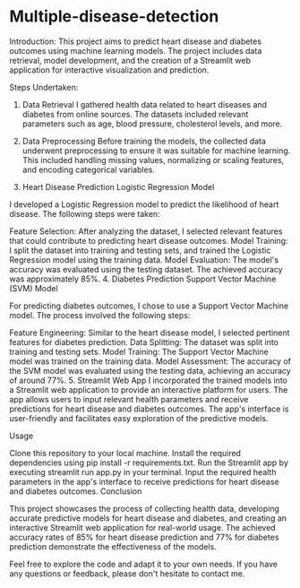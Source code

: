# Multiple-disease-detection

Introduction:
This project aims to predict heart disease and diabetes outcomes using machine learning models. The project includes data retrieval, model development, and the creation of a Streamlit web application for interactive visualization and prediction.

Steps Undertaken:
1. Data Retrieval
I gathered health data related to heart diseases and diabetes from online sources. The datasets included relevant parameters such as age, blood pressure, cholesterol levels, and more.

2. Data Preprocessing
Before training the models, the collected data underwent preprocessing to ensure it was suitable for machine learning. This included handling missing values, normalizing or scaling features, and encoding categorical variables.

3. Heart Disease Prediction
Logistic Regression Model

I developed a Logistic Regression model to predict the likelihood of heart disease. The following steps were taken:

Feature Selection: After analyzing the dataset, I selected relevant features that could contribute to predicting heart disease outcomes.
Model Training: I split the dataset into training and testing sets, and trained the Logistic Regression model using the training data.
Model Evaluation: The model's accuracy was evaluated using the testing dataset. The achieved accuracy was approximately 85%.
4. Diabetes Prediction
Support Vector Machine (SVM) Model

For predicting diabetes outcomes, I chose to use a Support Vector Machine model. The process involved the following steps:

Feature Engineering: Similar to the heart disease model, I selected pertinent features for diabetes prediction.
Data Splitting: The dataset was split into training and testing sets.
Model Training: The Support Vector Machine model was trained on the training data.
Model Assessment: The accuracy of the SVM model was evaluated using the testing data, achieving an accuracy of around 77%.
5. Streamlit Web App
I incorporated the trained models into a Streamlit web application to provide an interactive platform for users. The app allows users to input relevant health parameters and receive predictions for heart disease and diabetes outcomes. The app's interface is user-friendly and facilitates easy exploration of the predictive models.

Usage

Clone this repository to your local machine.
Install the required dependencies using pip install -r requirements.txt.
Run the Streamlit app by executing streamlit run app.py in your terminal.
Input the required health parameters in the app's interface to receive predictions for heart disease and diabetes outcomes.
Conclusion

This project showcases the process of collecting health data, developing accurate predictive models for heart disease and diabetes, and creating an interactive Streamlit web application for real-world usage. The achieved accuracy rates of 85% for heart disease prediction and 77% for diabetes prediction demonstrate the effectiveness of the models.

Feel free to explore the code and adapt it to your own needs. If you have any questions or feedback, please don't hesitate to contact me.

